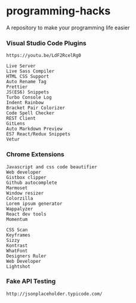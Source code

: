 # programming-hacks
A repository to make your programming life easier



### Visual Studio Code Plugins

    https://youtu.be/LdF2RcelRg0
    
    Live Server
    Live Sass Compiler
    HTML CSS Support 
    Auto Rename Tag 
    Prettier 
    JS(ES6) Snippets 
    Turbo Console Log 
    Indent Rainbow 
    Bracket Pair Colorizer 
    Code Spell Checker 
    REST Client 
    GitLens 
    Auto Markdown Preview 
    ES7 React/Redux Snippets 
    Vetur 

### Chrome Extensions

    Javascript and css code beautifier
    Web developer
    Gistbox clipper
    Github autocomplete
    Marmoset
    Window resizer
    Colorzilla
    Lorem ipsum generator
    Wappalyzer
    React dev tools
    Momentum
    
    CSS Scan
    Keyframes
    Sizzy
    Kontrast
    WhatFont
    Designers Ruler
    Web Developer
    Lightshot


### Fake API Testing

    http://jsonplaceholder.typicode.com/ 
